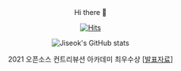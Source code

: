 <div align=center>
Hi there 👋

[![Hits](https://hits.seeyoufarm.com/api/count/incr/badge.svg?url=https%3A%2F%2Fgithub.com%2ever0de)](https://hits.seeyoufarm.com)

![Jiseok's GitHub stats](https://github-readme-stats.vercel.app/api?username=ever0de&count_private=true&show_icons=true&theme=vision-friendly-dark)

2021 오픈소스 컨트리뷰션 아카데미 최우수상 [[발표자료](https://docs.google.com/presentation/d/1K8PUuzggpyy8fX16HseF_jQNTmsdvVnZ/edit?usp=sharing&ouid=113582753700427922598&rtpof=true&sd=true)]

</div>

<!--
**ever0de/ever0de** is a ✨ _special_ ✨ repository because its `README.md` (this file) appears on your GitHub profile.

Here are some ideas to get you started:

- 🔭 I’m currently working on ...
- 🌱 I’m currently learning ...
- 👯 I’m looking to collaborate on ...
- 🤔 I’m looking for help with ...
- 💬 Ask me about ...
- 📫 How to reach me: ...
- 😄 Pronouns: ...
- ⚡ Fun fact: ...
-->
